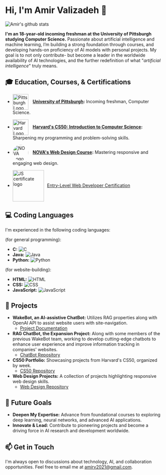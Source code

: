 # Hi, I'm Amir Valizadeh 👋 

![Amir's github stats](https://github-readme-stats.vercel.app/api?username=vitalune&show_icons=true&theme=tokyonight)

**I'm an 18-year-old incoming freshman at the University of Pittsburgh studying Computer Science.** Passionate about artificial intelligence and machine learning, I’m building a strong foundation through courses, and developing hands-on proficiency of AI models with personal projects. My goal is to not only contribute- but become a leader in the worldwide availability of AI technologies, and the further redefinition of what "*artificial intelligence*" truly means.

## 🎓 Education, Courses, & Certifications
- <a href="https://www.cs.pitt.edu" style="text-decoration: none;"><img src="https://upload.wikimedia.org/wikipedia/en/thumb/f/fb/University_of_Pittsburgh_seal.svg/1200px-University_of_Pittsburgh_seal.svg.png" width="50" style="vertical-align:middle; margin-right:10px;" alt="Pittsburgh Logo"/>
  </a>**[University of Pittsburgh](https://www.cs.pitt.edu):** Incoming freshman, Computer Science.
- <a href="https://cs50.harvard.edu" style="text-decoration: none;"><img src="https://pll.harvard.edu/sites/default/files/styles/4_5_small/public/schools/logo/harvard-engineering.png?itok=su8Pae_w" width="50" style="vertical-align:middle; margin-right:10px;" alt="Harvard Logo"/>
  </a>**[Harvard's CS50: Introduction to Computer Science](https://pll.harvard.edu/course/cs50-introduction-computer-science):** Sharpening my programming and problem-solving skills.
- <a href="https://www.nvcc.edu/" style="text-decoration: none;"><img src="https://yt3.googleusercontent.com/Er00UolAUeeLpjdlcg1vpow4q7EW3dr2CedgfIexQWE75GmecyJUegNMsDM2mES6OpaVlwSSrQ=s900-c-k-c0x00ffffff-no-rj" width="50" style="vertical-align:middle; margin-right:10px; border-radius: 50%; overflow: hidden;" alt="NOVA Logo"/>
  </a>**[NOVA's Web Design Course](https://www.nvcc.edu/academics/programs/web-design-and-development.html):** Mastering responsive and engaging web design.

- <a href="https://www.credly.com/badges/a3f2cd73-1a32-44f3-9c31-89f1bfb83128/public_url" style="text-decoration: none;"><img src="https://images.credly.com/images/fb8af063-d5df-43f6-be4c-c2ba6e8f6535/image.png" width="100" style="vertical-align:middle; margin-right:10px;" alt="JS certificate logo"/>[Entry-Level Web Developer Certification](https://www.credly.com/badges/a3f2cd73-1a32-44f3-9c31-89f1bfb83128/public_url)

## 💻 Coding Languages
I'm experienced in the following coding languages:

(for general programming):
- **C:** ![C](https://img.shields.io/badge/C-Standard-blue)
- **Java:** ![Java](https://img.shields.io/badge/Java-OpenJDK-red)
- **Python:** ![Python](https://img.shields.io/badge/Python-3.9-blue)

(for website-building):
- **HTML:** ![HTML](https://img.shields.io/badge/HTML-5-orange)
- **CSS:** ![CSS](https://img.shields.io/badge/CSS-3-blue)
- **JavaScript:** ![JavaScript](https://img.shields.io/badge/JavaScript-11-yellow)

## 🔬 Projects
- **WakeBot, an AI-assistive ChatBot:** Utilizes RAG properties along with OpenAI API to assist website users with site-navigation.
  - [Project Documentation](https://docs.google.com/document/d/1W1x3rcz8sweEhi0Ha7AHim_l84jpfJkS70epoExMIRM/edit?usp=sharing)
- **RAG ChatBot, the Expansion Project:** Along with some members of the previous WakeBot team, working to develop cutting-edge chatbots to enhance user experience and improve information tracking in companies' websites.
  - [ChatBot Repository](https://github.com/vitalune/TaytBot-1o)
- **CS50 Portfolio:** Showcasing projects from Harvard's CS50, organized by week.
  - [CS50 Repository](https://github.com/vitalune/CS50-portfolio)
- **Web Design Projects:** A collection of projects highlighting responsive web design skills.
  - [Web Design Repository](https://github.com/vitalune/vitalune.github.io)

## 🌱 Future Goals
- **Deepen My Expertise:** Advance from foundational courses to exploring deep learning, neural networks, and advanced AI applications.
- **Innovate & Lead:** Contribute to pioneering projects and become a driving force in AI research and development worldwide.

## 📫 Get in Touch
I'm always open to discussions about technology, AI, and collaboration opportunities. Feel free to email me at amirv2021@gmail.com.
